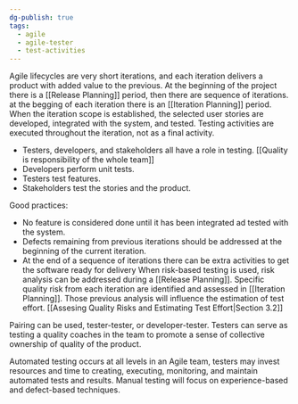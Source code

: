 ```yaml
---
dg-publish: true
tags:
  - agile
  - agile-tester
  - test-activities
---
```

Agile lifecycles are very short iterations, and each iteration delivers a product with added value to the previous. At the beginning of the project there is a [[Release Planning]] period, then there are sequence of iterations. at the begging of each iteration there is an [[Iteration Planning]] period. When the iteration scope is established, the selected user stories are developed, integrated with the system, and tested. Testing activities are executed throughout the iteration, not as a final activity.

- Testers, developers, and stakeholders all have a role in testing. [[Quality is responsibility of the whole team]]
- Developers perform unit tests.
- Testers test features.
- Stakeholders test the stories and the product.

Good practices:
- No feature is considered done until it has been integrated ad tested with the system. 
- Defects remaining from previous iterations should be addressed at the beginning of the current iteration.
- At the end of a sequence of iterations there can be extra activities to get the software ready for delivery
When risk-based testing is used, risk analysis can be addressed during a [[Release Planning]]. 
Specific quality risk from each iteration are identified and assessed in [[Iteration Planning]].
Those previous analysis will influence the estimation of test effort. [[Assesing Quality Risks and Estimating Test Effort|Section 3.2]]

Pairing can be used, tester-tester, or developer-tester.
Testers can serve as testing a quality coaches in the team to promote a sense of collective ownership of quality of the product.

Automated testing occurs at all levels in an Agile team, testers may invest resources and time to creating, executing, monitoring, and maintain automated tests and results. Manual testing will focus on experience-based and defect-based techniques.

